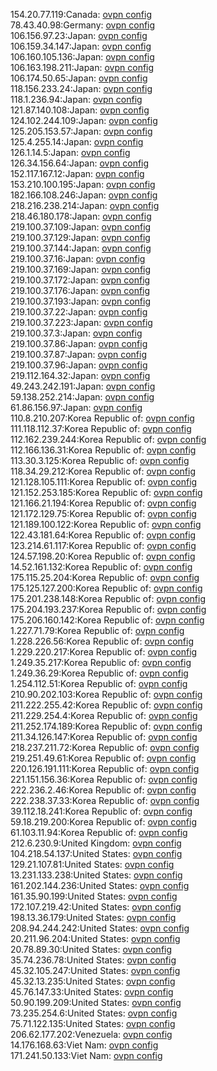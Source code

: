 154.20.77.119:Canada: [ovpn config](vpn/154_20_77_119.ovpn)  
78.43.40.98:Germany: [ovpn config](vpn/78_43_40_98.ovpn)  
106.156.97.23:Japan: [ovpn config](vpn/106_156_97_23.ovpn)  
106.159.34.147:Japan: [ovpn config](vpn/106_159_34_147.ovpn)  
106.160.105.136:Japan: [ovpn config](vpn/106_160_105_136.ovpn)  
106.163.198.211:Japan: [ovpn config](vpn/106_163_198_211.ovpn)  
106.174.50.65:Japan: [ovpn config](vpn/106_174_50_65.ovpn)  
118.156.233.24:Japan: [ovpn config](vpn/118_156_233_24.ovpn)  
118.1.236.94:Japan: [ovpn config](vpn/118_1_236_94.ovpn)  
121.87.140.108:Japan: [ovpn config](vpn/121_87_140_108.ovpn)  
124.102.244.109:Japan: [ovpn config](vpn/124_102_244_109.ovpn)  
125.205.153.57:Japan: [ovpn config](vpn/125_205_153_57.ovpn)  
125.4.255.14:Japan: [ovpn config](vpn/125_4_255_14.ovpn)  
126.1.14.5:Japan: [ovpn config](vpn/126_1_14_5.ovpn)  
126.34.156.64:Japan: [ovpn config](vpn/126_34_156_64.ovpn)  
152.117.167.12:Japan: [ovpn config](vpn/152_117_167_12.ovpn)  
153.210.100.195:Japan: [ovpn config](vpn/153_210_100_195.ovpn)  
182.166.108.246:Japan: [ovpn config](vpn/182_166_108_246.ovpn)  
218.216.238.214:Japan: [ovpn config](vpn/218_216_238_214.ovpn)  
218.46.180.178:Japan: [ovpn config](vpn/218_46_180_178.ovpn)  
219.100.37.109:Japan: [ovpn config](vpn/219_100_37_109.ovpn)  
219.100.37.129:Japan: [ovpn config](vpn/219_100_37_129.ovpn)  
219.100.37.144:Japan: [ovpn config](vpn/219_100_37_144.ovpn)  
219.100.37.16:Japan: [ovpn config](vpn/219_100_37_16.ovpn)  
219.100.37.169:Japan: [ovpn config](vpn/219_100_37_169.ovpn)  
219.100.37.172:Japan: [ovpn config](vpn/219_100_37_172.ovpn)  
219.100.37.176:Japan: [ovpn config](vpn/219_100_37_176.ovpn)  
219.100.37.193:Japan: [ovpn config](vpn/219_100_37_193.ovpn)  
219.100.37.22:Japan: [ovpn config](vpn/219_100_37_22.ovpn)  
219.100.37.223:Japan: [ovpn config](vpn/219_100_37_223.ovpn)  
219.100.37.3:Japan: [ovpn config](vpn/219_100_37_3.ovpn)  
219.100.37.86:Japan: [ovpn config](vpn/219_100_37_86.ovpn)  
219.100.37.87:Japan: [ovpn config](vpn/219_100_37_87.ovpn)  
219.100.37.96:Japan: [ovpn config](vpn/219_100_37_96.ovpn)  
219.112.164.32:Japan: [ovpn config](vpn/219_112_164_32.ovpn)  
49.243.242.191:Japan: [ovpn config](vpn/49_243_242_191.ovpn)  
59.138.252.214:Japan: [ovpn config](vpn/59_138_252_214.ovpn)  
61.86.156.97:Japan: [ovpn config](vpn/61_86_156_97.ovpn)  
110.8.210.207:Korea Republic of: [ovpn config](vpn/110_8_210_207.ovpn)  
111.118.112.37:Korea Republic of: [ovpn config](vpn/111_118_112_37.ovpn)  
112.162.239.244:Korea Republic of: [ovpn config](vpn/112_162_239_244.ovpn)  
112.166.136.31:Korea Republic of: [ovpn config](vpn/112_166_136_31.ovpn)  
113.30.3.125:Korea Republic of: [ovpn config](vpn/113_30_3_125.ovpn)  
118.34.29.212:Korea Republic of: [ovpn config](vpn/118_34_29_212.ovpn)  
121.128.105.111:Korea Republic of: [ovpn config](vpn/121_128_105_111.ovpn)  
121.152.253.185:Korea Republic of: [ovpn config](vpn/121_152_253_185.ovpn)  
121.166.21.194:Korea Republic of: [ovpn config](vpn/121_166_21_194.ovpn)  
121.172.129.75:Korea Republic of: [ovpn config](vpn/121_172_129_75.ovpn)  
121.189.100.122:Korea Republic of: [ovpn config](vpn/121_189_100_122.ovpn)  
122.43.181.64:Korea Republic of: [ovpn config](vpn/122_43_181_64.ovpn)  
123.214.61.117:Korea Republic of: [ovpn config](vpn/123_214_61_117.ovpn)  
124.57.198.20:Korea Republic of: [ovpn config](vpn/124_57_198_20.ovpn)  
14.52.161.132:Korea Republic of: [ovpn config](vpn/14_52_161_132.ovpn)  
175.115.25.204:Korea Republic of: [ovpn config](vpn/175_115_25_204.ovpn)  
175.125.127.200:Korea Republic of: [ovpn config](vpn/175_125_127_200.ovpn)  
175.201.238.148:Korea Republic of: [ovpn config](vpn/175_201_238_148.ovpn)  
175.204.193.237:Korea Republic of: [ovpn config](vpn/175_204_193_237.ovpn)  
175.206.160.142:Korea Republic of: [ovpn config](vpn/175_206_160_142.ovpn)  
1.227.71.79:Korea Republic of: [ovpn config](vpn/1_227_71_79.ovpn)  
1.228.226.56:Korea Republic of: [ovpn config](vpn/1_228_226_56.ovpn)  
1.229.220.217:Korea Republic of: [ovpn config](vpn/1_229_220_217.ovpn)  
1.249.35.217:Korea Republic of: [ovpn config](vpn/1_249_35_217.ovpn)  
1.249.36.29:Korea Republic of: [ovpn config](vpn/1_249_36_29.ovpn)  
1.254.112.51:Korea Republic of: [ovpn config](vpn/1_254_112_51.ovpn)  
210.90.202.103:Korea Republic of: [ovpn config](vpn/210_90_202_103.ovpn)  
211.222.255.42:Korea Republic of: [ovpn config](vpn/211_222_255_42.ovpn)  
211.229.254.4:Korea Republic of: [ovpn config](vpn/211_229_254_4.ovpn)  
211.252.174.189:Korea Republic of: [ovpn config](vpn/211_252_174_189.ovpn)  
211.34.126.147:Korea Republic of: [ovpn config](vpn/211_34_126_147.ovpn)  
218.237.211.72:Korea Republic of: [ovpn config](vpn/218_237_211_72.ovpn)  
219.251.49.61:Korea Republic of: [ovpn config](vpn/219_251_49_61.ovpn)  
220.126.191.111:Korea Republic of: [ovpn config](vpn/220_126_191_111.ovpn)  
221.151.156.36:Korea Republic of: [ovpn config](vpn/221_151_156_36.ovpn)  
222.236.2.46:Korea Republic of: [ovpn config](vpn/222_236_2_46.ovpn)  
222.238.37.33:Korea Republic of: [ovpn config](vpn/222_238_37_33.ovpn)  
39.112.18.241:Korea Republic of: [ovpn config](vpn/39_112_18_241.ovpn)  
59.18.219.200:Korea Republic of: [ovpn config](vpn/59_18_219_200.ovpn)  
61.103.11.94:Korea Republic of: [ovpn config](vpn/61_103_11_94.ovpn)  
212.6.230.9:United Kingdom: [ovpn config](vpn/212_6_230_9.ovpn)  
104.218.54.137:United States: [ovpn config](vpn/104_218_54_137.ovpn)  
129.21.107.81:United States: [ovpn config](vpn/129_21_107_81.ovpn)  
13.231.133.238:United States: [ovpn config](vpn/13_231_133_238.ovpn)  
161.202.144.236:United States: [ovpn config](vpn/161_202_144_236.ovpn)  
161.35.90.199:United States: [ovpn config](vpn/161_35_90_199.ovpn)  
172.107.219.42:United States: [ovpn config](vpn/172_107_219_42.ovpn)  
198.13.36.179:United States: [ovpn config](vpn/198_13_36_179.ovpn)  
208.94.244.242:United States: [ovpn config](vpn/208_94_244_242.ovpn)  
20.211.96.204:United States: [ovpn config](vpn/20_211_96_204.ovpn)  
20.78.89.30:United States: [ovpn config](vpn/20_78_89_30.ovpn)  
35.74.236.78:United States: [ovpn config](vpn/35_74_236_78.ovpn)  
45.32.105.247:United States: [ovpn config](vpn/45_32_105_247.ovpn)  
45.32.13.235:United States: [ovpn config](vpn/45_32_13_235.ovpn)  
45.76.147.33:United States: [ovpn config](vpn/45_76_147_33.ovpn)  
50.90.199.209:United States: [ovpn config](vpn/50_90_199_209.ovpn)  
73.235.254.6:United States: [ovpn config](vpn/73_235_254_6.ovpn)  
75.71.122.135:United States: [ovpn config](vpn/75_71_122_135.ovpn)  
206.62.177.202:Venezuela: [ovpn config](vpn/206_62_177_202.ovpn)  
14.176.168.63:Viet Nam: [ovpn config](vpn/14_176_168_63.ovpn)  
171.241.50.133:Viet Nam: [ovpn config](vpn/171_241_50_133.ovpn)  
